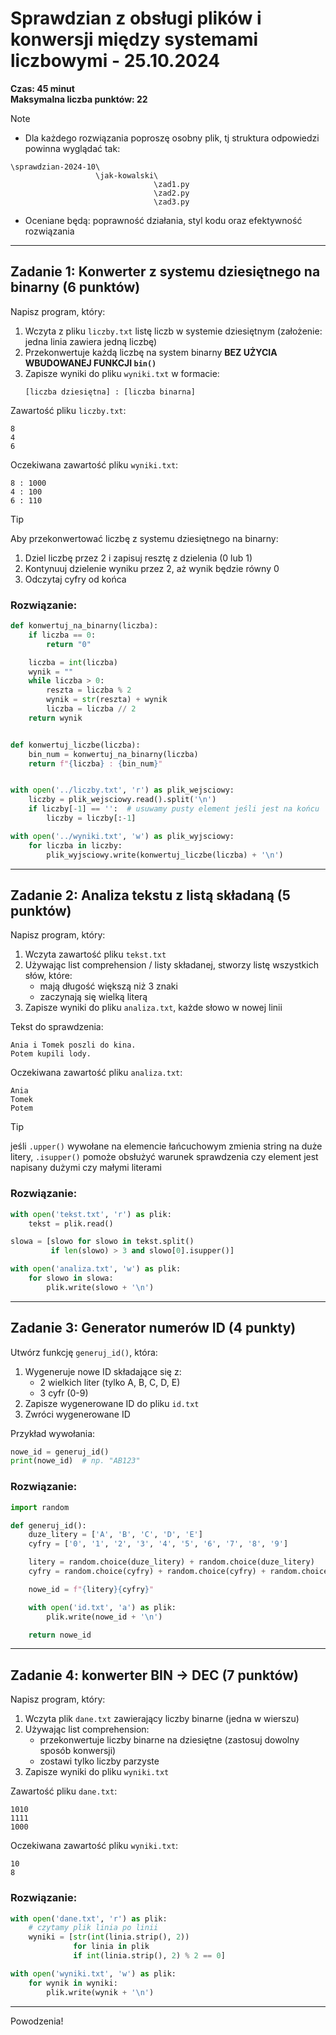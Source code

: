 # Sprawdzian z obsługi plików i konwersji między systemami liczbowymi - 25.10.2024
**Czas: 45 minut**  
**Maksymalna liczba punktów: 22**


> [!NOTE]
> - Dla każdego rozwiązania poproszę osobny plik, tj struktura odpowiedzi powinna wyglądać tak:
> ```
> \sprawdzian-2024-10\
>                    \jak-kowalski\
>                                 \zad1.py
>                                 \zad2.py
>                                 \zad3.py
> ```
> - Oceniane będą: poprawność działania, styl kodu oraz efektywność rozwiązania

---

## Zadanie 1: Konwerter z systemu dziesiętnego na binarny (6 punktów)
Napisz program, który:
1. Wczyta z pliku `liczby.txt` listę liczb w systemie dziesiętnym (założenie: jedna linia zawiera jedną liczbę)
2. Przekonwertuje każdą liczbę na system binarny **BEZ UŻYCIA WBUDOWANEJ FUNKCJI `bin()`**
3. Zapisze wyniki do pliku `wyniki.txt` w formacie:
   ```
   [liczba dziesiętna] : [liczba binarna]
   ```

Zawartość pliku `liczby.txt`:
```
8
4
6
```

Oczekiwana zawartość pliku `wyniki.txt`:
```
8 : 1000
4 : 100
6 : 110
```

> [!TIP]
> Aby przekonwertować liczbę z systemu dziesiętnego na binarny:
> 1. Dziel liczbę przez 2 i zapisuj resztę z dzielenia (0 lub 1)
> 2. Kontynuuj dzielenie wyniku przez 2, aż wynik będzie równy 0
> 3. Odczytaj cyfry od końca

### Rozwiązanie:

```python
def konwertuj_na_binarny(liczba):
    if liczba == 0:
        return "0"

    liczba = int(liczba)
    wynik = ""
    while liczba > 0:
        reszta = liczba % 2
        wynik = str(reszta) + wynik
        liczba = liczba // 2
    return wynik


def konwertuj_liczbe(liczba):
    bin_num = konwertuj_na_binarny(liczba)
    return f"{liczba} : {bin_num}"


with open('../liczby.txt', 'r') as plik_wejsciowy:
    liczby = plik_wejsciowy.read().split('\n')
    if liczby[-1] == '':  # usuwamy pusty element jeśli jest na końcu
        liczby = liczby[:-1]

with open('../wyniki.txt', 'w') as plik_wyjsciowy:
    for liczba in liczby:
        plik_wyjsciowy.write(konwertuj_liczbe(liczba) + '\n')
```

---

## Zadanie 2: Analiza tekstu z listą składaną (5 punktów)
Napisz program, który:
1. Wczyta zawartość pliku `tekst.txt`
2. Używając list comprehension / listy składanej, stworzy listę wszystkich słów, które:
   - mają długość większą niż 3 znaki
   - zaczynają się wielką literą 
3. Zapisze wyniki do pliku `analiza.txt`, każde słowo w nowej linii

Tekst do sprawdzenia:
```
Ania i Tomek poszli do kina.
Potem kupili lody.
```

Oczekiwana zawartość pliku `analiza.txt`:
```
Ania
Tomek
Potem
```

> [!TIP]
> jeśli `.upper()` wywołane na elemencie łańcuchowym zmienia string na duże litery, `.isupper()` pomoże obsłużyć warunek sprawdzenia czy element jest napisany dużymi czy małymi literami

### Rozwiązanie:

```python
with open('tekst.txt', 'r') as plik:
    tekst = plik.read()

slowa = [slowo for slowo in tekst.split()
         if len(slowo) > 3 and slowo[0].isupper()]

with open('analiza.txt', 'w') as plik:
    for slowo in slowa:
        plik.write(slowo + '\n')
```

---

## Zadanie 3: Generator numerów ID (4 punkty)
Utwórz funkcję `generuj_id()`, która:
1. Wygeneruje nowe ID składające się z:
   - 2 wielkich liter (tylko A, B, C, D, E)
   - 3 cyfr (0-9)
2. Zapisze wygenerowane ID do pliku `id.txt`
3. Zwróci wygenerowane ID

Przykład wywołania:
```python
nowe_id = generuj_id()
print(nowe_id)  # np. "AB123"
```

### Rozwiązanie:

```python
import random

def generuj_id():
    duze_litery = ['A', 'B', 'C', 'D', 'E']
    cyfry = ['0', '1', '2', '3', '4', '5', '6', '7', '8', '9']

    litery = random.choice(duze_litery) + random.choice(duze_litery)
    cyfry = random.choice(cyfry) + random.choice(cyfry) + random.choice(cyfry)

    nowe_id = f"{litery}{cyfry}"

    with open('id.txt', 'a') as plik:
        plik.write(nowe_id + '\n')

    return nowe_id
```

---

## Zadanie 4: konwerter BIN -> DEC (7 punktów)
Napisz program, który:
1. Wczyta plik `dane.txt` zawierający liczby binarne (jedna w wierszu)
2. Używając list comprehension:
   - przekonwertuje liczby binarne na dziesiętne (zastosuj dowolny sposób konwersji)
   - zostawi tylko liczby parzyste
3. Zapisze wyniki do pliku `wyniki.txt`

Zawartość pliku `dane.txt`:
```
1010
1111
1000
```

Oczekiwana zawartość pliku `wyniki.txt`:
```
10
8
```

### Rozwiązanie:

```python
with open('dane.txt', 'r') as plik:
    # czytamy plik linia po linii
    wyniki = [str(int(linia.strip(), 2))
              for linia in plik
              if int(linia.strip(), 2) % 2 == 0]

with open('wyniki.txt', 'w') as plik:
    for wynik in wyniki:
        plik.write(wynik + '\n')
```

---

Powodzenia!
